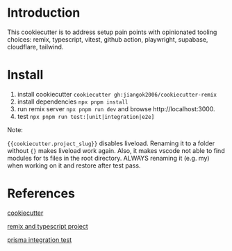 # Introduction

This cookiecutter is to address setup pain points with opinionated tooling choices: remix, typescript, vitest, github action, playwright, supabase, cloudflare, tailwind.

# Install

1. install cookiecutter `cookiecutter gh:jiangok2006/cookiecutter-remix`
1. install dependencies `npx pnpm install`
1. run remix server `npx pnpm run dev` and browse http://localhost:3000.
1. test `npx pnpm run test:[unit|integration|e2e]`

Note:

`{{cookiecutter.project_slug}}` disables liveload. Renaming it to a folder
without `{}` makes liveload work again. Also, it makes vscode not able to find
modules for ts files in the root directory. ALWAYS renaming it (e.g. my) when
working on it and restore after test pass.

# References

[cookiecutter](https://cookiecutter.readthedocs.io/en/2.4.0/tutorials/tutorial2.html#step-1-name-your-cookiecutter)

[remix and typescript project](https://coderpad.io/blog/development/how-to-build-a-web-application-with-typescript-and-remix/)

[prisma integration test](https://www.prisma.io/blog/testing-series-3-aBUyF8nxAn)
